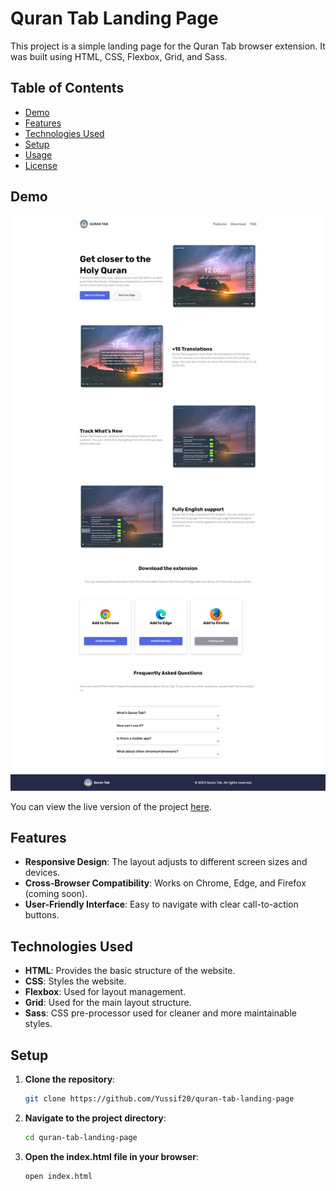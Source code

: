 # Quran Tab Landing Page

This project is a simple landing page for the Quran Tab browser extension. It was built using HTML, CSS, Flexbox, Grid, and Sass.

## Table of Contents

- [Demo](#demo)
- [Features](#features)
- [Technologies Used](#technologies-used)
- [Setup](#setup)
- [Usage](#usage)
- [License](#license)

## Demo

![Quran Tab Landing Page](./images/QT%20landing%20page.png)

You can view the live version of the project [here](https://yussif20.github.io/quran-tab-landing-page/).

## Features

- **Responsive Design**: The layout adjusts to different screen sizes and devices.
- **Cross-Browser Compatibility**: Works on Chrome, Edge, and Firefox (coming soon).
- **User-Friendly Interface**: Easy to navigate with clear call-to-action buttons.

## Technologies Used

- **HTML**: Provides the basic structure of the website.
- **CSS**: Styles the website.
- **Flexbox**: Used for layout management.
- **Grid**: Used for the main layout structure.
- **Sass**: CSS pre-processor used for cleaner and more maintainable styles.

## Setup

1. **Clone the repository**:

   ```bash
   git clone https://github.com/Yussif20/quran-tab-landing-page
   ```

2. **Navigate to the project directory**:

   ```bash
   cd quran-tab-landing-page
   ```

3. **Open the index.html file in your browser**:
   ```bash
   open index.html
   ```
